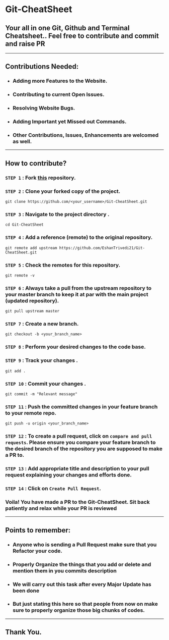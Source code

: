 # Git-CheatSheet
## Your all in one Git, Github and Terminal Cheatsheet.. Feel free to contribute and commit and raise PR
---

## Contributions Needed: 

+ ### Adding more Features to the Website.
+ ### Contributing to current Open Issues.
+ ### Resolving Website Bugs.
+ ### Adding Important yet Missed out Commands.
+ ### Other Contributions, Issues, Enhancements are welcomed as well.

---

## How to contribute?

### `STEP 1` :  Fork [this](https://github.com/EshanTrivedi21/Git-CheatSheet.git) repository.

### `STEP 2` :  Clone your forked copy of the project.

```
git clone https://github.com/<your_username>/Git-CheatSheet.git
```

### `STEP 3` : Navigate to the project directory .

```
cd Git-CheatSheet
```

### `STEP 4` : Add a reference (remote) to the original repository.

```
git remote add upstream https://github.com/EshanTrivedi21/Git-CheatSheet.git
```

### `STEP 5` : Check the remotes for this repository.
```
git remote -v
```

### `STEP 6` : Always take a pull from the upstream repository to your master branch to keep it at par with the main project (updated repository).

```
git pull upstream master
```

### `STEP 7` : Create a new branch.

```
git checkout -b <your_branch_name>
```

### `STEP 8` : Perform your desired changes to the code base.


### `STEP 9` : Track your changes .

```
git add . 
```

### `STEP 10` : Commit your changes .

```
git commit -m "Relevant message"
```

### `STEP 11` : Push the committed changes in your feature branch to your remote repo.
```
git push -u origin <your_branch_name>
```

### `STEP 12` : To create a pull request, click on `compare and pull requests`. Please ensure you compare your feature branch to the desired branch of the repository you are supposed to make a PR to.


### `STEP 13` : Add appropriate title and description to your pull request explaining your changes and efforts done.


### `STEP 14` : Click on `Create Pull Request`.


### Voila! You have made a PR to the Git-CheatSheet. Sit back patiently and relax while your PR is reviewed

---

## Points to remember: 

+ ### Anyone who is sending a Pull Request make sure that you Refactor your code. 
+ ### Properly Organize the things that you add or delete and mention them in you commits description
+ ### We will carry out this task after every Major Update has been done 
+ ### But just stating this here so that people from now on make sure to properly organize those big chunks of codes.

---

## Thank You.
